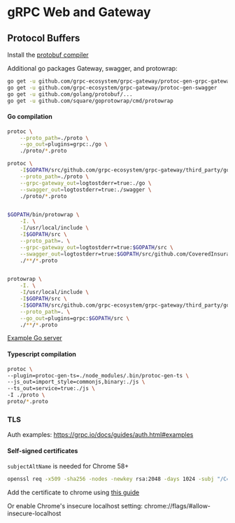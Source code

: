 gRPC Web and Gateway
====

## Protocol Buffers

Install the [protobuf compiler](https://github.com/google/protobuf)

Additional go packages Gateway, swagger, and protowrap:


```sh
go get -u github.com/grpc-ecosystem/grpc-gateway/protoc-gen-grpc-gateway
go get -u github.com/grpc-ecosystem/grpc-gateway/protoc-gen-swagger
go get -u github.com/golang/protobuf/...
go get -u github.com/square/goprotowrap/cmd/protowrap
```

#### Go compilation

```sh
protoc \
    --proto_path=./proto \
    --go_out=plugins=grpc:./go \
    ./proto/*.proto

protoc \
    -I$GOPATH/src/github.com/grpc-ecosystem/grpc-gateway/third_party/googleapis \
    --proto_path=./proto \
    --grpc-gateway_out=logtostderr=true:./go \
    --swagger_out=logtostderr=true:./swagger \
    ./proto/*.proto


$GOPATH/bin/protowrap \
    -I. \
    -I/usr/local/include \
    -I$GOPATH/src \
    --proto_path=. \
    --grpc-gateway_out=logtostderr=true:$GOPATH/src \
    --swagger_out=logtostderr=true:$GOPATH/src/github.com/CoveredInsurance/goapi/bridge/swagger \
    ./**/*.proto


protowrap \
    -I. \
    -I/usr/local/include \
    -I$GOPATH/src \
    -I$GOPATH/src/github.com/grpc-ecosystem/grpc-gateway/third_party/googleapis \
    --proto_path=. \
    --go_out=plugins=grpc:$GOPATH/src \
    ./**/*.proto
```

[Example Go server](https://github.com/improbable-eng/grpc-web/blob/master/example/go/exampleserver/exampleserver.go)


#### Typescript compilation

```sh
protoc \
--plugin=protoc-gen-ts=./node_modules/.bin/protoc-gen-ts \
--js_out=import_style=commonjs,binary:./js \
--ts_out=service=true:./js \
-I ./proto \
proto/*.proto
```


### TLS

Auth examples: https://grpc.io/docs/guides/auth.html#examples

#### Self-signed certificates

`subjectAltName` is needed for Chrome 58+

```sh
openssl req -x509 -sha256 -nodes -newkey rsa:2048 -days 1024 -subj "/C=US/ST=CO/O=AARON ELLIS LLC/CN=localhost" -reqexts SAN -config <(cat /etc/ssl/openssl.cnf <(printf "[SAN]\nsubjectAltName=DNS:localhost")) -keyout localhost.key -out localhost.crt
```

Add the certificate to chrome using [this guide](https://stackoverflow.com/questions/7580508/getting-chrome-to-accept-self-signed-localhost-certificate)

Or enable Chrome's insecure localhost setting: chrome://flags/#allow-insecure-localhost